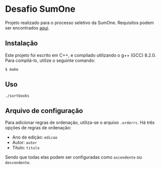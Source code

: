 # Desafio SumOne
Projeto realizado para o processo seletivo da SumOne. Requisitos podem ser encontrados [aqui](https://github.com/sumoners/s1-programming-challenges/tree/master/v2).

## Instalação
Este projeto foi escrito em C++, e compilado utilizando o g++ (GCC) 8.2.0. Para compilá-lo, utilize o seguinte comando:
```
$ make
```

## Uso
```
./sortbooks
```

## Arquivo de configuração
Para adicionar regras de ordenação, utiliza-se o arquivo `.orderrc`. Há três opções de regras de ordenação:
- Ano de edição: `edicao`
- Autor: `autor`
- Título: `titulo`

Sendo que todas elas podem ser configuradas como `ascendente` ou `descendente`.
